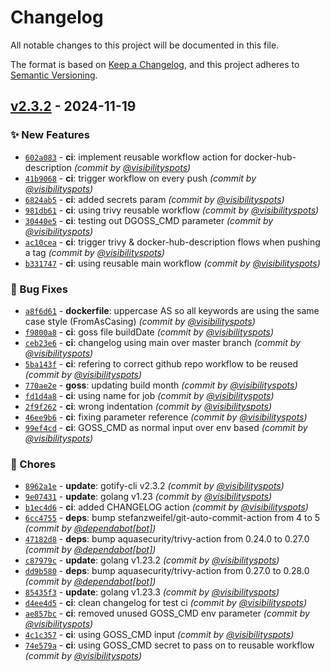 # Changelog
All notable changes to this project will be documented in this file.

The format is based on [Keep a Changelog](https://keepachangelog.com/en/1.0.0/),
and this project adheres to [Semantic Versioning](https://semver.org/spec/v2.0.0.html).

## [v2.3.2] - 2024-11-19
### :sparkles: New Features
- [`602a083`](https://github.com/visibilityspots/dockerfile-gotify-cli/commit/602a0832909d5695ac16c2fbaa559292a959c303) - **ci**: implement reusable workflow action for docker-hub-description *(commit by [@visibilityspots](https://github.com/visibilityspots))*
- [`41b9068`](https://github.com/visibilityspots/dockerfile-gotify-cli/commit/41b906881b26dae9d5d51fdf273eb38348f308ce) - **ci**: trigger workflow on every push *(commit by [@visibilityspots](https://github.com/visibilityspots))*
- [`6824ab5`](https://github.com/visibilityspots/dockerfile-gotify-cli/commit/6824ab5277d8aef5c007b3510c29eaba27f00f7f) - **ci**: added secrets param *(commit by [@visibilityspots](https://github.com/visibilityspots))*
- [`981db61`](https://github.com/visibilityspots/dockerfile-gotify-cli/commit/981db61455e52cc881c533cceae5a3a6e4c5b072) - **ci**: using trivy reusable workflow *(commit by [@visibilityspots](https://github.com/visibilityspots))*
- [`30440e5`](https://github.com/visibilityspots/dockerfile-gotify-cli/commit/30440e5340b51ba3702b90c9689b5afa8e19fea4) - **ci**: testing out DGOSS_CMD parameter *(commit by [@visibilityspots](https://github.com/visibilityspots))*
- [`ac10cea`](https://github.com/visibilityspots/dockerfile-gotify-cli/commit/ac10cea45bee84649b7116c4de55702ba541d14d) - **ci**: trigger trivy & docker-hub-description flows when pushing a tag *(commit by [@visibilityspots](https://github.com/visibilityspots))*
- [`b331747`](https://github.com/visibilityspots/dockerfile-gotify-cli/commit/b3317473c02b13168be313aca4a314ef3446aa12) - **ci**: using reusable main workflow *(commit by [@visibilityspots](https://github.com/visibilityspots))*

### :bug: Bug Fixes
- [`a8f6d61`](https://github.com/visibilityspots/dockerfile-gotify-cli/commit/a8f6d61c9ab96848d6e2d2d71c61c5a2db9ed03b) - **dockerfile**: uppercase AS so all keywords are using the same case style (FromAsCasing) *(commit by [@visibilityspots](https://github.com/visibilityspots))*
- [`f9800a8`](https://github.com/visibilityspots/dockerfile-gotify-cli/commit/f9800a8dde5cd6c5a408ef86c98f5e50b3d94562) - **ci**: goss file buildDate *(commit by [@visibilityspots](https://github.com/visibilityspots))*
- [`ceb23e6`](https://github.com/visibilityspots/dockerfile-gotify-cli/commit/ceb23e629d60eea836a9cdace5801fe2bf1e2881) - **ci**: changelog using main over master branch *(commit by [@visibilityspots](https://github.com/visibilityspots))*
- [`5ba143f`](https://github.com/visibilityspots/dockerfile-gotify-cli/commit/5ba143f6ae58385e75a467fc91c80d1130d4b3f5) - **ci**: refering to correct github repo workflow to be reused *(commit by [@visibilityspots](https://github.com/visibilityspots))*
- [`770ae2e`](https://github.com/visibilityspots/dockerfile-gotify-cli/commit/770ae2e712529924307f30697cbc2a12060d1b9c) - **goss**: updating build month *(commit by [@visibilityspots](https://github.com/visibilityspots))*
- [`fd1d4a8`](https://github.com/visibilityspots/dockerfile-gotify-cli/commit/fd1d4a87f59b76db8727ce748a41e9e914ba3d18) - **ci**: using name for job *(commit by [@visibilityspots](https://github.com/visibilityspots))*
- [`2f9f262`](https://github.com/visibilityspots/dockerfile-gotify-cli/commit/2f9f262689e99dd3475fd112e45c63885eccc14d) - **ci**: wrong indentation *(commit by [@visibilityspots](https://github.com/visibilityspots))*
- [`46ee9b6`](https://github.com/visibilityspots/dockerfile-gotify-cli/commit/46ee9b6334ada8944d6e2eb48899be878a63b2dc) - **ci**: fixing parameter reference *(commit by [@visibilityspots](https://github.com/visibilityspots))*
- [`99ef4cd`](https://github.com/visibilityspots/dockerfile-gotify-cli/commit/99ef4cd595259d3f10a874f425adc9afcd90ed89) - **ci**: GOSS_CMD as normal input over env based *(commit by [@visibilityspots](https://github.com/visibilityspots))*

### :wrench: Chores
- [`8962a1e`](https://github.com/visibilityspots/dockerfile-gotify-cli/commit/8962a1e6897367af6a4e0f5f39ad46691fc00a24) - **update**: gotify-cli v2.3.2 *(commit by [@visibilityspots](https://github.com/visibilityspots))*
- [`9e07431`](https://github.com/visibilityspots/dockerfile-gotify-cli/commit/9e074315d4aef1caaebcb49a55f9d2ed87872c3c) - **update**: golang v1.23 *(commit by [@visibilityspots](https://github.com/visibilityspots))*
- [`b1ec4d6`](https://github.com/visibilityspots/dockerfile-gotify-cli/commit/b1ec4d6c9b4e344db0d2bca08d1954889a1f062b) - **ci**: added CHANGELOG action *(commit by [@visibilityspots](https://github.com/visibilityspots))*
- [`6cc4755`](https://github.com/visibilityspots/dockerfile-gotify-cli/commit/6cc4755bbd714bc40bed296b236bd49404046865) - **deps**: bump stefanzweifel/git-auto-commit-action from 4 to 5 *(commit by [@dependabot[bot]](https://github.com/apps/dependabot))*
- [`47182d8`](https://github.com/visibilityspots/dockerfile-gotify-cli/commit/47182d8a6118e9c53abd1303ab6bb77816b52b19) - **deps**: bump aquasecurity/trivy-action from 0.24.0 to 0.27.0 *(commit by [@dependabot[bot]](https://github.com/apps/dependabot))*
- [`c87979c`](https://github.com/visibilityspots/dockerfile-gotify-cli/commit/c87979c5c70793f623880c021f81991a4e09060b) - **update**: golang v1.23.2 *(commit by [@visibilityspots](https://github.com/visibilityspots))*
- [`dd9b580`](https://github.com/visibilityspots/dockerfile-gotify-cli/commit/dd9b5806497a6976b12dbb6cc9ab76f12d30b591) - **deps**: bump aquasecurity/trivy-action from 0.27.0 to 0.28.0 *(commit by [@dependabot[bot]](https://github.com/apps/dependabot))*
- [`85435f3`](https://github.com/visibilityspots/dockerfile-gotify-cli/commit/85435f3adddc48cfd425d59a6139fa8b2ec6a1ac) - **update**: golang v1.23.3 *(commit by [@visibilityspots](https://github.com/visibilityspots))*
- [`d4ee4d5`](https://github.com/visibilityspots/dockerfile-gotify-cli/commit/d4ee4d50eabe0cde9f0ece61a2e70cb617989414) - **ci**: clean changelog for test ci *(commit by [@visibilityspots](https://github.com/visibilityspots))*
- [`ae857bc`](https://github.com/visibilityspots/dockerfile-gotify-cli/commit/ae857bc86b911b49e14217c3526349b99ec87e9f) - **ci**: removed unused GOSS_CMD env parameter *(commit by [@visibilityspots](https://github.com/visibilityspots))*
- [`4c1c357`](https://github.com/visibilityspots/dockerfile-gotify-cli/commit/4c1c357d85ba48b6a9a10fb349dc2ade6788f8d4) - **ci**: using GOSS_CMD input *(commit by [@visibilityspots](https://github.com/visibilityspots))*
- [`74e579a`](https://github.com/visibilityspots/dockerfile-gotify-cli/commit/74e579a96e9008b5cd9d2bd226c7f57ee4284e6f) - **ci**: using GOSS_CMD secret to pass on to reusable workflow *(commit by [@visibilityspots](https://github.com/visibilityspots))*

[v2.3.2]: https://github.com/visibilityspots/dockerfile-gotify-cli/compare/v2.2.4...v2.3.2
